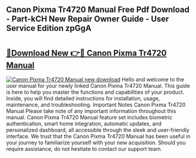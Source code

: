 ## Canon Pixma Tr4720 Manual Free Pdf Download - Part-kCH New Repair Owner Guide - User Service Edition zpGgA

# <h2><a href="http://bc15895.oget.top/?id=Canon+Pixma+Tr4720+Manual">🔗Download New 👉🔴 Canon Pixma Tr4720 Manual</a></h2>

[![Canon Pixma Tr4720 Manual new download](https://i.imgur.com/5g1atiW.png)](http://bc15895.oget.top/?id=Canon+Pixma+Tr4720+Manual)
Hello and welcome to the user manual for your newly linked Canon Pixma Tr4720 Manual. This guide is here to help you master the functions and capabilities of your product. Inside, you will find detailed instructions for installation, usage, maintenance, and troubleshooting. Important Notes Canon Pixma Tr4720 Manual Please take note of any important information throughout this manual. Canon Pixma Tr4720 Manual feature set includes biometric authentication, smart home integration, automatic updates, and personalized dashboard, all accessible through the sleek and user-friendly interface. We trust that the Canon Pixma Tr4720 Manual has been useful in your journey to familiarize yourself with your new acquisition. Should you require assistance, do not hesitate to contact our support team.
